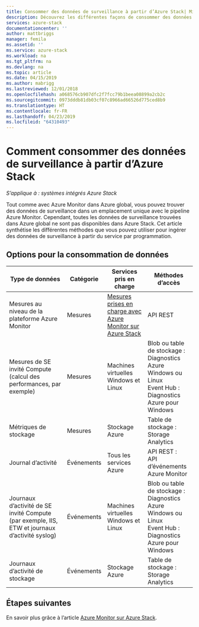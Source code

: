 ```yaml
---
title: Consommer des données de surveillance à partir d’Azure Stack| Microsoft Docs
description: Découvrez les différentes façons de consommer des données de supervision à partir d’Azure Stack.
services: azure-stack
documentationcenter: ''
author: mattbriggs
manager: femila
ms.assetid: ''
ms.service: azure-stack
ms.workload: na
ms.tgt_pltfrm: na
ms.devlang: na
ms.topic: article
ms.date: 04/15/2019
ms.author: mabrigg
ms.lastreviewed: 12/01/2018
ms.openlocfilehash: a068576cb907dfc2f7fcc79b1beea08899a2cb2c
ms.sourcegitcommit: 0973dddb81db03cf07c8966ad66526d775ced8b9
ms.translationtype: HT
ms.contentlocale: fr-FR
ms.lasthandoff: 04/23/2019
ms.locfileid: "64310493"
---
```

# <a name="how-to-consume-monitoring-data-from-azure-stack"></a>Comment consommer des données de surveillance à partir d’Azure Stack

*S’applique à : systèmes intégrés Azure Stack*

Tout comme avec Azure Monitor dans Azure global, vous pouvez trouver des données de surveillance dans un emplacement unique avec le pipeline Azure Monitor. Cependant, toutes les données de surveillance trouvées dans Azure global ne sont pas disponibles dans Azure Stack. Cet article synthétise les différentes méthodes que vous pouvez utiliser pour ingérer des données de surveillance à partir du service par programmation.
 
## <a name="options-for-data-consumption"></a>Options pour la consommation de données

| Type de données | Catégorie | Services pris en charge | Méthodes d’accès |
|-------------------------------------------------------------|----------|------------------------------------------------------------------------|----------------------------------------------------------------------------------------------------|
| Mesures au niveau de la plateforme Azure Monitor | Mesures | [Mesures prises en charge avec Azure Monitor sur Azure Stack](azure-stack-metrics-supported.md) | API REST |
| Mesures de SE invité Compute (calcul des performances, par exemple) | Mesures | Machines virtuelles Windows et Linux | Blob ou table de stockage :<br>Diagnostics Azure Windows ou Linux <br>Event Hub :<br>Diagnostics Azure pour Windows |
| Métriques de stockage | Mesures | Stockage Azure | Table de stockage :<br>Storage Analytics |
| Journal d’activité | Événements | Tous les services Azure | API REST :<br>API d’événements Azure Monitor |
| Journaux d’activité de SE invité Compute (par exemple, IIS, ETW et journaux d’activité syslog) | Événements | Machines virtuelles Windows et Linux | Blob ou table de stockage :<br>Diagnostics Azure Windows ou Linux <br>Event Hub :<br>Diagnostics Azure pour Windows |
| Journaux d’activité de stockage | Événements | Stockage Azure | Table de stockage :<br>Storage Analytics |

## <a name="next-steps"></a>Étapes suivantes

En savoir plus grâce à l’article [Azure Monitor sur Azure Stack](azure-stack-metrics-azure-data.md).
